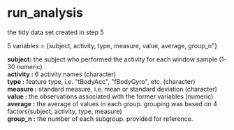 run_analysis
============
<title>Coursera GCD Course Project</title>
the tidy data set created in step 5

<p>5 variables = {subject, activity, type, measure, value, average, group_n"} </p>

<b>subject:</b> the subject who performed the activity for each window sample (1-30 numeric) <br>
<b>activity :</b> 6 activity names (character) <br>
<b>type :</b> feature type, i.e. "tBodyAcc", "fBodyGyro", etc. (character) <br>
<b>measure :</b> standard measure, i.e. mean or standard deviation (character) <br>
<b>value :</b> the observations associated with the former variables (numeric) <br>
<b>average :</b> the average of values in each group. grouping was based on 4 factors(subject, activity, type, measure) <br>
<b>group_n :</b> the number of each subgroup. provided for reference.
